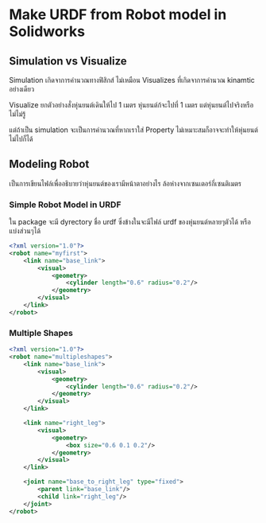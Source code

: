 # Make URDF from Robot model in Solidworks


## Simulation vs Visualize

Simulation เกิดจาการคำนวณทางฟิสิกส์ ไม่เหมือน Visualizes ที่เกิดจาการคำนวณ kinamtic อย่างเดียว

Visualize
ยกตัวอย่างสั่งหุ่นยนต์เดินให้ไป 1 เมตร หุ่นยนต์ก้จะไปที่ 1 เมตร แต่หุ่นยนต์ไปจริงหรือไม่ไม่รู้

แต่ถ้าเป็น simulation จะเป็นการคำนวณที่หากเราใส่ Property ไม่เหมาะสมก็อาจจะทำให้หุ่นยนต์ไม่ไปก็ได้


## Modeling Robot

เป็นการเขียนไฟล์เพื่ออธิบายว่าหุ่นยนต์ของเรามีหน้าตาอย่างไร ล้อห่างจากเซนเตอร์กี่เซนติเมตร

### Simple Robot Model in URDF

ใน package จะมี dyrectory ชื่อ urdf ซึ่งข้างในจะมีไฟล์ urdf ของหุ่นยนต์หลายๆตัวได้ หรือแบ่งส่วนๆได้

``` xml
<?xml version="1.0"?>
<robot name="myfirst">
    <link name="base_link">
        <visual>
            <geometry>
                <cylinder length="0.6" radius="0.2"/>
            </geometry>
        </visual>
    </link>
</robot>
```

### Multiple Shapes

``` xml
<?xml version="1.0"?>
<robot name="multipleshapes">
    <link name="base_link">
        <visual>
            <geometry>
                <cylinder length="0.6" radius="0.2"/>
            </geometry>
        </visual>
    </link>

    <link name="right_leg">
        <visual>
            <geometry>
                <box size="0.6 0.1 0.2"/>
            </geometry>
        </visual>
    </link>

    <joint name="base_to_right_leg" type="fixed">
        <parent link="base_link"/>
        <child link="right_leg"/>
    </joint>
</robot>
```